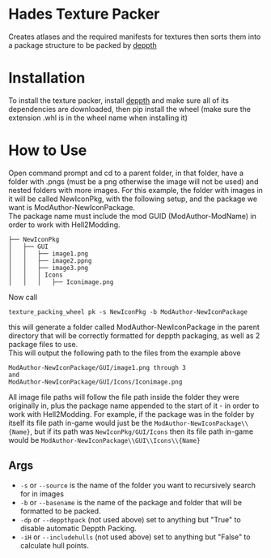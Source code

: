 # Hades Texture Packer
 Creates atlases and the required manifests for textures then sorts them into a package structure to be packed by [deppth](https://github.com/quaerus/deppth)

# Installation
To install the texture packer, install [deppth](https://github.com/quaerus/deppth) and make sure all of its dependencies are downloaded, then pip install the wheel (make sure the extension .whl is in the wheel name when installing it)

# How to Use
Open command prompt and cd to a parent folder, in that folder, have a folder with .pngs (must be a png otherwise the image will not be used) and nested folders with more images.
For this example, the folder with images in it will be called NewIconPkg, with the following setup, and the package we want is ModAuthor-NewIconPackage.\
The package name must include the mod GUID (ModAuthor-ModName) in order to work with Hell2Modding.
```
├── NewIconPkg
│   ├── GUI
│   │   ├── image1.png
│   │   ├── image2.ppng
│   │   ├── image3.png
│   │   │ Icons
│   │   │   ├── Iconimage.png
```

Now call
```
texture_packing_wheel pk -s NewIconPkg -b ModAuthor-NewIconPackage
```
this will generate a folder called ModAuthor-NewIconPackage in the parent directory that will be correctly formatted for deppth packaging, as well as 2 package files to use.\
This will output the following path to the files from the example above
```
ModAuthor-NewIconPackage/GUI/image1.png through 3
and
ModAuthor-NewIconPackage/GUI/Icons/Iconimage.png
```

All image file paths will follow the file path inside the folder they were originally in, plus the package name appended to the start of it - in order to work with Hell2Modding. For example, if the package was in the folder by itself its file path in-game would just be the ``ModAuthor-NewIconPackage\\{Name}``, but if its path was `NewIconPkg/GUI/Icons` then its file path in-game would be `ModAuthor-NewIconPackage\\GUI\\Icons\\{Name}`

## Args
* `-s` or `--source` is the name of the folder you want to recursively search for in images
* `-b` or `--basename` is the name of the package and folder that will be formatted to be packed.
* `-dp` or `--deppthpack` (not used above) set to anything but "True" to disable automatic Deppth Packing.
* `-iH` or `--includehulls` (not used above) set to anything but "False" to calculate hull points.
